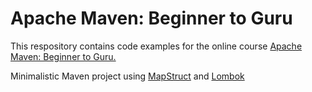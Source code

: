 # Apache Maven: Beginner to Guru

This respository contains code examples for the online
course [Apache Maven: Beginner to Guru.](https://www.udemy.com/draft/2043700/?couponCode=GITHUB_REPO)

Minimalistic Maven project using [MapStruct](http://mapstruct.org/) and [Lombok](https://projectlombok.org)